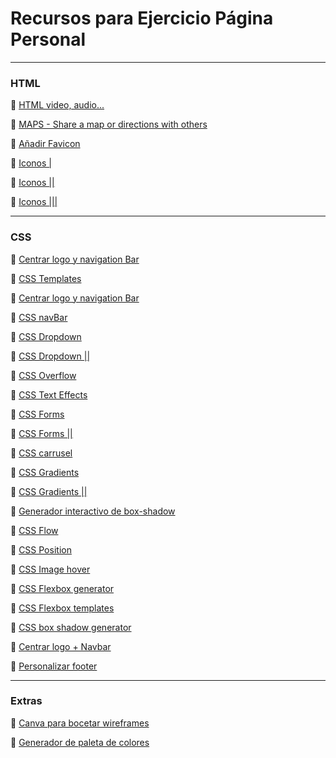 # Recursos para Ejercicio Página Personal
---
 ### HTML

📌 [HTML video, audio...](https://www.w3schools.com/html/html_media.asp)


📌 [MAPS - Share a map or directions with others](https://support.google.com/maps/answer/144361?co=GENIE.Platform%3DDesktop&hl=en)

📌 [Añadir Favicon](https://stackoverflow.com/questions/9943771/adding-a-favicon-to-a-static-html-page)

📌 [Iconos |](https://www.w3schools.com/icons/default.asp)

📌 [Iconos ||](https://fontawesome.com/cheatsheet)

📌 [Iconos |||](https://fontawesome.com/icons)

---
### CSS

📌 [Centrar logo y navigation Bar](https://stackoverflow.com/questions/42095405/logo-and-navigation-bar-inline)

📌 [CSS Templates](https://www.free-css.com/free-css-templates)

📌 [Centrar logo y navigation Bar](https://stackoverflow.com/questions/42095405/logo-and-navigation-bar-inline)

📌 [CSS navBar](https://www.w3schools.com/css/css_navbar.asp)

📌 [CSS Dropdown](https://www.w3schools.com/css/css_dropdowns.asp)

📌 [CSS Dropdown ||](https://css-tricks.com/solved-with-css-dropdown-menus/)

📌 [CSS Overflow](https://www.w3schools.com/cssref/pr_pos_overflow.asp)

📌 [CSS Text Effects](https://www.w3schools.com/css/css3_text_effects.asp)

📌 [CSS Forms](https://www.w3schools.com/css/css_form.asp)

📌 [CSS Forms ||](https://colorlib.com/wp/free-html5-contact-form-templates/)

📌 [CSS carrusel](https://css-tricks.com/css-only-carousel/)

📌 [CSS Gradients](https://cssgradient.io/)

📌 [CSS Gradients ||](https://www.w3schools.com/css/tryit.asp?filename=trycss3_gradient-linear_angles)

📌 [Generador interactivo de box-shadow](https://www.cssmatic.com/box-shadow)

📌 [CSS Flow](https://marksheet.io/css-the-flow.html)

📌 [CSS Position](https://marksheet.io/css-position.html) 

📌 [CSS Image hover](https://www.w3schools.com/howto/howto_css_image_overlay.asp) 


📌 [CSS Flexbox generator](https://loading.io/flexbox/)

📌 [CSS Flexbox templates](https://www.quackit.com/css/flexbox/tutorial/)

📌 [CSS box shadow generator](https://css3gen.com/box-shadow/) 

📌 [Centrar logo + Navbar](https://stackoverflow.com/questions/42095405/logo-and-navigation-bar-inline)

📌 [Personalizar footer](https://www.w3schools.com/cssref/css3_pr_box-shadow.asp)

---
### Extras

📌 [Canva para bocetar wireframes](https://canva.com)

📌 [Generador de paleta de colores](https://coolors.co)